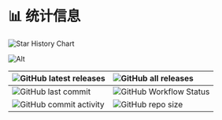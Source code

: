 # 📊 统计信息

![Star History Chart](https://api.star-history.com/svg?repos=Zaitonn/Serein&type=Date)

![Alt](https://repobeats.axiom.co/api/embed/d29d2773958747edfeed6ee9f280c17f781882cb.svg "Repobeats analytics image")

| ![GitHub latest releases](https://img.shields.io/github/downloads/Zaitonn/Serein/latest/total?style=flat-square) | ![GitHub all releases](https://img.shields.io/github/downloads/Zaitonn/Serein/total?style=flat-square)                      |
| :-------------------------------------------------------------------------------------------------------------------------- | :------------------------------------------------------------------------------------------------------------------------------------- |
| ![GitHub last commit](https://img.shields.io/github/last-commit/Zaitonn/Serein?style=flat-square)                | ![GitHub Workflow Status](https://img.shields.io/github/actions/workflow/status/Zaitonn/Serein/Build.yml?style=flat-square) |
| ![GitHub commit activity](https://img.shields.io/github/commit-activity/m/Zaitonn/Serein?style=flat-square)      | ![GitHub repo size](https://img.shields.io/github/repo-size/Zaitonn/Serein?style=flat-square)                               |
